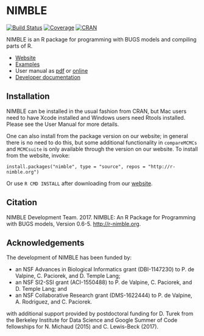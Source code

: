 NIMBLE
======

[![Build Status](https://travis-ci.org/nimble-dev/nimble.svg?branch=devel)](https://travis-ci.org/nimble-dev/nimble)
[![Coverage](https://codecov.io/github/nimble-dev/nimble/branch/devel/graphs/badge.svg)](https://codecov.io/github/nimble-dev/nimble) 
[![CRAN](http://www.r-pkg.org/badges/version/nimble)](https://cran.r-project.org/web/packages/nimble)

NIMBLE is an R package for programming with BUGS models and compiling parts of R.

*   [Website](http://r-nimble.org/)
*   [Examples](https://r-nimble.org/examples)
*   User manual as [pdf](http://r-nimble.org/manuals/NimbleUserManual.pdf) or
    [online](https://www.rdocumentation.org/packages/nimble)
*   [Developer documentation](https://nimble-dev.github.io/nimble-docs)

## Installation

NIMBLE can be installed in the usual fashion from CRAN, but Mac users need to have Xcode installed and Windows users need Rtools installed. Please see the User Manual for more details.

One can also install from the package version on our website; in general there is no need to do this, but some additional functionality in `compareMCMCs` and `MCMCsuite` is only available through the version on our website. To install from the website, invoke:
```
install.packages("nimble", type = "source", repos = "http://r-nimble.org")
```

Or use `R CMD INSTALL` after downloading from our [website](http://r-nimble.org/download-nimble).

## Citation

NIMBLE Development Team. 2017. NIMBLE: An R Package for Programming with BUGS models, Version 0.6-5.   http://r-nimble.org.

## Acknowledgements

The development of NIMBLE has been funded by:

* an NSF Advances in Biological Informatics grant (DBI-1147230) to P. de Valpine, C. Paciorek, and D. Temple Lang;
* an NSF SI2-SSI grant  (ACI-1550488) to P. de Valpine, C. Paciorek, and D. Temple Lang; and
* an NSF Collaborative Research grant (DMS-1622444) to P. de Valpine, A. Rodriguez, and C. Paciorek.

with additional support provided by postdoctoral funding for D. Turek from the Berkeley Institute for Data Science and Google Summer of Code fellowships for N. Michaud (2015) and C. Lewis-Beck (2017).


